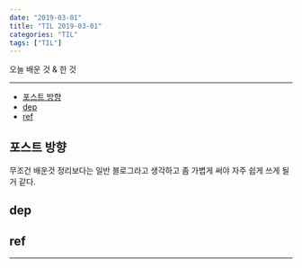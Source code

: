 ```yaml
---
date: "2019-03-01"
title: "TIL 2019-03-01"
categories: "TIL"
tags: ["TIL"]
---
```


오늘 배운 것 & 한 것

----------

- [포스트 방향](#포스트-방향)
- [dep](#dep)
- [ref](#ref)

## 포스트 방향

무조건 배운것 정리보다는 일반 블로그라고 생각하고 좀 가볍게 써야 자주 쉽게 쓰게 될거 같다.

## dep

## ref

----------
